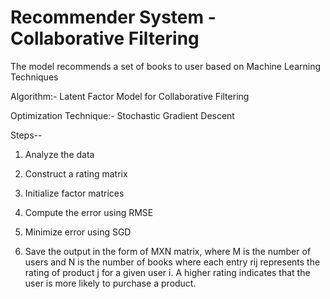 # Recommender System - Collaborative Filtering
The model recommends a set of books to user based on Machine Learning Techniques

Algorithm:- Latent Factor Model for Collaborative Filtering

Optimization Technique:- Stochastic Gradient Descent

Steps--

1) Analyze the data

2) Construct a rating matrix

3) Initialize factor matrices

4) Compute the error using RMSE

5) Minimize error using SGD

6) Save the output in the form of MXN matrix, where M is the number of users and N is the number of books where each entry rij represents the rating of product j for a given user i. A higher rating indicates that the user is more likely to purchase a product.
